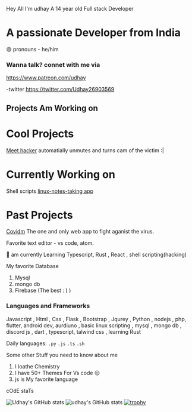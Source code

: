 Hey All I'm udhay A 14 year old Full stack Developer 

# A passionate Developer from India

😄 pronouns - he/him

### Wanna talk? connet with me via 
https://www.patreon.com/udhay

-twitter
https://twitter.com/Udhay26903569





## Projects Am Working on
# Cool Projects
[Meet hacker](https://github.com/code123841/Cupon-collector)
automatially unmutes and turns cam of  the victim :| 

# Currently Working on 
Shell scripts
[linux-notes-taking app](https://github.com/code123841/Linux-notes-app)

# Past Projects
[Covidm](https://github.com/Covidm)
The one and only web app to fight aganist the virus.





Favorite text editor - vs code, atom.

🌱 am currently Learning Typescript, Rust , React , shell scripting(hacking)

My favorite Database

1. Mysql 
2. mongo db
3. Firebase (The best : ) )

### **Languages and Frameworks**

Javascript , Html , Css , Flask , Bootstrap , Jqurey , Python , nodejs , php, flutter, android dev, aurdiuno , basic linux scripting , mysql , mongo db , discord js , dart , typescript, talwind css , learning Rust 

Daily languages:
`.py`
`.js`
`.ts`
`.sh`

Some other Stuff you need to know about me 

1. I loathe Chemistry
2. I have  50+ Themes For Vs code 😑
3. js is My favorite language





cOdE staTs


![Udhay's GitHub stats](https://github-readme-stats.vercel.app/api?username=code123841&show_icons=true&theme=radical)
![udhay's GitHub stats](https://github-readme-stats.vercel.app/api?username=code123841&hide=contribs,prs)
[![trophy](https://github-profile-trophy.vercel.app/?username=code123841&theme=onedark)](https://github.com/code123841/github-profile-trophy)


